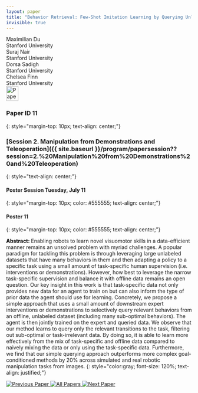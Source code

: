 ```yaml
---
layout: paper
title: "Behavior Retrieval: Few-Shot Imitation Learning by Querying Unlabeled Datasets"
invisible: true
---
```

<div class="paper-authors">
<div class="paper-author-box">
    <div class="paper-author-name">Maximilian Du</div>
    <div class="paper-author-uni">Stanford University</div>
</div>
<div class="paper-author-box">
    <div class="paper-author-name">Suraj Nair</div>
    <div class="paper-author-uni">Stanford University</div>
</div>
<div class="paper-author-box">
    <div class="paper-author-name">Dorsa Sadigh</div>
    <div class="paper-author-uni">Stanford University</div>
</div>
<div class="paper-author-box">
    <div class="paper-author-name">Chelsea Finn</div>
    <div class="paper-author-uni">Stanford University</div>
</div>

</div><div class="paper-pdf">
<div> <a href="http://www.roboticsproceedings.org/rss19/p011.pdf"><img src="{{ site.baseurl }}/images/paper_link.png" alt="Paper Website" width = "33"  height = "40"/></a> </div>
</div>

### Paper ID 11
{: style="margin-top: 10px; text-align: center;"}

### [Session 2. Manipulation from Demonstrations and Teleoperation]({{ site.baseurl }}/program/papersession??session=2.%20Manipulation%20from%20Demonstrations%20and%20Teleoperation)
{: style="text-align: center;"}

#### Poster Session Tuesday, July 11
{: style="margin-top: 10px; color: #555555; text-align: center;"}

#### Poster 11
{: style="margin-top: 10px; color: #555555; text-align: center;"}

<b style="color: black;">Abstract: </b>Enabling robots to learn novel visuomotor skills in a data-efficient manner remains an unsolved problem with myriad challenges. A popular paradigm for tackling this problem is through leveraging large unlabeled datasets that have many behaviors in them and then adapting a policy to a specific task using a small amount of task-specific human supervision (i.e. interventions or demonstrations). However, how best to leverage the narrow task-specific supervision and balance it with offline data remains an open question. Our key insight in this work is that task-specific data not only provides new data for an agent to train on but can also inform the type of prior data the agent should use for learning. Concretely, we propose a simple approach that uses a small amount of downstream expert interventions or demonstrations to selectively query relevant behaviors from an offline, unlabeled dataset (including many sub-optimal behaviors). The agent is then jointly trained on the expert and queried data. We observe that our method learns to query only the relevant transitions to the task, filtering out sub-optimal or task-irrelevant data. By doing so, it is able to learn more effectively from the mix of task-specific and offline data compared to naively mixing the data or only using the task-specific data. 
Furthermore, we find that our simple querying approach outperforms more complex goal-conditioned methods by 20% across simulated and real robotic manipulation tasks from images. 
{: style="color:gray; font-size: 120%; text-align: justified;"}


<div class="paper-menu">
<a href="{{ site.baseurl }}/program/papers/010/"> <img src="{{ site.baseurl }}/images/previous_paper_icon.png" alt="Previous Paper" title="Previous Paper"/> </a>
<a href="{{ site.baseurl }}/program/papers"><img src="{{ site.baseurl }}/images/overview_icon.png" alt="All Papers" title="All Papers"/> </a>
<a href="{{ site.baseurl }}/program/papers/012/"> <img src="{{ site.baseurl }}/images/next_paper_icon.png" alt="Next Paper" title="Next Paper"/> </a>

</div>
